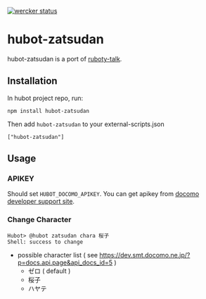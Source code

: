[![wercker status](https://app.wercker.com/status/f1ff4fed86b2578b67ef19260384af8d/s/master "wercker status")](https://app.wercker.com/project/bykey/f1ff4fed86b2578b67ef19260384af8d)
# hubot-zatsudan

hubot-zatsudan is a port of [ruboty-talk](https://github.com/r7kamura/ruboty-talk).

## Installation

In hubot project repo, run:

```
npm install hubot-zatsudan
```

Then add ```hubot-zatsudan``` to your external-scripts.json

```
["hubot-zatsudan"]
```

## Usage

### APIKEY

Should set ```HUBOT_DOCOMO_APIKEY```. You can get apikey from [docomo developer support site](https://dev.smt.docomo.ne.jp/).

### Change Character

```
Hubot> @hubot zatsudan chara 桜子
Shell: success to change
```

* possible character list ( see https://dev.smt.docomo.ne.jp/?p=docs.api.page&api_docs_id=5 )
    * ゼロ ( default )
    * 桜子
    * ハヤテ
